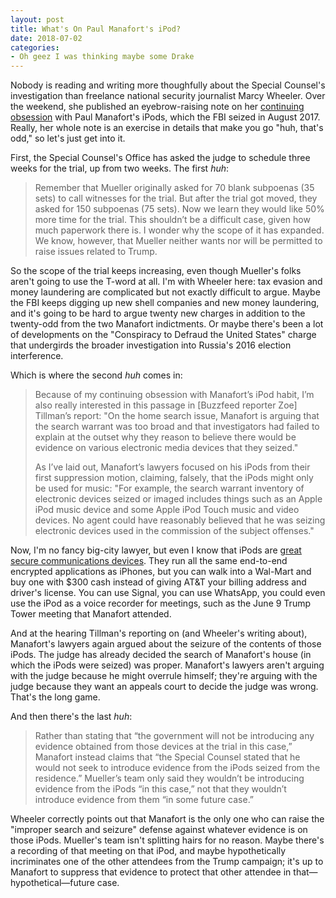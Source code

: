 ```yaml
---
layout: post
title: What's On Paul Manafort's iPod?
date: 2018-07-02
categories: 
- Oh geez I was thinking maybe some Drake
---
```


Nobody is reading and writing more thoughfully about the Special Counsel's investigation than freelance national security journalist Marcy Wheeler. Over the weekend, she published an eyebrow-raising note on her [continuing obsession](https://www.emptywheel.net/2018/06/30/on-my-continuing-obsession-with-paul-manaforts-ipod-habit/) with Paul Manafort's iPods, which the FBI seized in August 2017. Really, her whole note is an exercise in details that make you go "huh, that's odd," so let's just get into it.

First, the Special Counsel's Office has asked the judge to schedule three weeks for the trial, up from two weeks. The first *huh*:

> Remember that Mueller originally asked for 70 blank subpoenas (35 sets) to call witnesses for the trial. But after the trial got moved, they asked for 150 subpoenas (75 sets). Now we learn they would like 50% more time for the trial. This shouldn’t be a difficult case, given how much paperwork there is. I wonder why the scope of it has expanded. We know, however, that Mueller neither wants nor will be permitted to raise issues related to Trump.

So the scope of the trial keeps increasing, even though Mueller's folks aren't going to use the T-word at all. I'm with Wheeler here: tax evasion and money laundering are complicated but not exactly difficult to argue. Maybe the FBI keeps digging up new shell companies and new money laundering, and it's going to be hard to argue twenty new charges in addition to the twenty-odd from the two Manafort indictments. Or maybe there's been a lot of developments on the "Conspiracy to Defraud the United States" charge that undergirds the broader investigation into Russia's 2016 election interference.

Which is where the second *huh* comes in:

> Because of my continuing obsession with Manafort’s iPod habit, I’m also really interested in this passage in [Buzzfeed reporter Zoe] Tillman’s report: "On the home search issue, Manafort is arguing that the search warrant was too broad and that investigators had failed to explain at the outset why they reason to believe there would be evidence on various electronic media devices that they seized."
> 
> As I’ve laid out, Manafort’s lawyers focused on his iPods from their first suppression motion, claiming, falsely, that the iPods might only be used for music: "For example, the search warrant inventory of electronic devices seized or imaged includes things such as an Apple iPod music device and some Apple iPod Touch music and video devices. No agent could have reasonably believed that he was seizing electronic devices used in the commission of the subject offenses."

Now, I'm no fancy big-city lawyer, but even I know that iPods are [great secure communications devices](http://www.wired.com/2015/08/secure-way-communicate-ipod-touch/). They run all the same end-to-end encrypted applications as iPhones, but you can walk into a Wal-Mart and buy one with $300 cash instead of giving AT&T your billing address and driver's license. You can use Signal, you can use WhatsApp, you could even use the iPod as a voice recorder for meetings, such as the June 9 Trump Tower meeting that Manafort attended.

And at the hearing Tillman's reporting on (and Wheeler's writing about), Manafort's lawyers again argued about the seizure of the contents of those iPods. The judge has already decided the search of Manafort's house (in which the iPods were seized) was proper. Manafort's lawyers aren't arguing with the judge because he might overrule himself; they're arguing with the judge because they want an appeals court to decide the judge was wrong. That's the long game.

And then there's the last *huh*:

> Rather than stating that “the government will not be introducing any evidence obtained from those devices at the trial in this case,” Manafort instead claims that “the Special Counsel stated that he would not seek to introduce evidence from the iPods seized from the residence.” Mueller’s team only said they wouldn’t be introducing evidence from the iPods “in this case,” not that they wouldn’t introduce evidence from them “in some future case.”

Wheeler correctly points out that Manafort is the only one who can raise the "improper search and seizure" defense against whatever evidence is on those iPods. Mueller's team isn't splitting hairs for no reason. Maybe there's a recording of that meeting on that iPod, and maybe hypothetically incriminates one of the other attendees from the Trump campaign; it's up to Manafort to suppress that evidence to protect that other attendee in that—hypothetical—future case.

